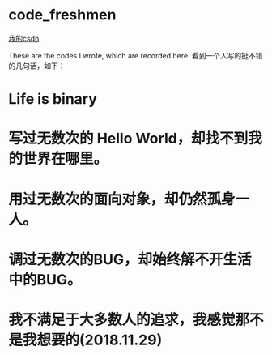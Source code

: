 # code_freshmen
[我的csdn](https://blog.csdn.net/intmainhhh)

These are the codes I wrote, which are recorded here.
看到一个人写的挺不错的几句话，如下：
# Life is binary
# 写过无数次的 Hello World，却找不到我的世界在哪里。
# 用过无数次的面向对象，却仍然孤身一人。
# 调过无数次的BUG，却始终解不开生活中的BUG。
# 我不满足于大多数人的追求，我感觉那不是我想要的(2018.11.29)
